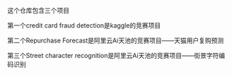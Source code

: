 这个仓库包含三个项目

第一个credit card fraud detection是kaggle的竞赛项目

第二个Repurchase Forecast是阿里云Ai天池的竞赛项目——天猫用户复购预测

第三个Street character  recognition是阿里云Ai天池的竞赛项目——街景字符编码识别
